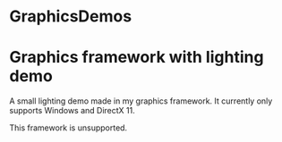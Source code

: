 # GraphicsDemos
Graphics framework with lighting demo
=======

A small lighting demo made in my graphics framework.
It currently only supports Windows and DirectX 11.

This framework is unsupported.
